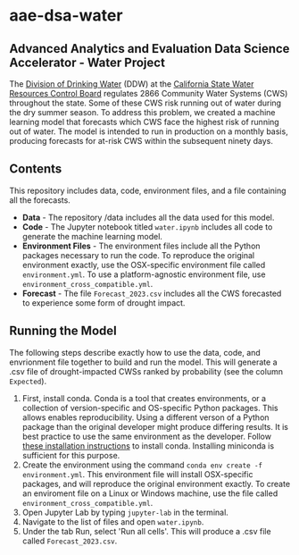# aae-dsa-water
## Advanced Analytics and Evaluation Data Science Accelerator - Water Project

The [Division of Drinking Water](https://www.waterboards.ca.gov/drinking_water/programs/) (DDW) at the [California State Water Resources Control Board](https://www.waterboards.ca.gov/) regulates 2866 Community Water Systems (CWS) throughout the state. Some of these CWS risk running out of water during the dry summer season. To address this problem, we created a machine learning model that forecasts which CWS face the highest risk of running out of water. The model is intended to run in production on a monthly basis, producing forecasts for at-risk CWS within the subsequent ninety days. 

## Contents
This repository includes data, code, environment files, and a file containing all the forecasts.
* **Data** - The repository /data includes all the data used for this model.
* **Code** - The Jupyter notebook titled `water.ipynb` includes all code to generate the machine learning model.
* **Environment Files** - The environment files include all the Python packages necessary to run the code. To reproduce the original environment exactly, use the OSX-specific environment file called `environment.yml`. To use a platform-agnostic environment file, use `environment_cross_compatible.yml`. 
* **Forecast** - The file `Forecast_2023.csv` includes all the CWS forecasted to experience some form of drought impact.

## Running the Model
The following steps describe exactly how to use the data, code, and envrionment file together to build and run the model. This will generate a .csv file of drought-impacted CWSs ranked by probability (see the column  `Expected`).

1. First, install conda. Conda is a tool that creates environments, or a collection of version-specific and OS-specific Python packages. This allows enables reproducibility. Using a different verson of a Python package than the original developer might produce differing results. It is best practice to use the same environment as the developer. Follow [these installation instructions](https://docs.conda.io/projects/conda/en/latest/user-guide/install/index.html) to install conda. Installing miniconda is sufficient for this purpose.
2. Create the environment using the command `conda env create -f environment.yml`. This environment file will install OSX-specific packages, and will reproduce the original environment exactly. To create an enviroment file on a Linux or Windows machine, use the file called `environment_cross_compatible.yml`.
3. Open Jupyter Lab by typing `jupyter-lab` in the terminal.
4. Navigate to the list of files and open `water.ipynb`.
5. Under the tab Run, select 'Run all cells'. This will produce a .csv file called `Forecast_2023.csv`.